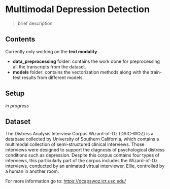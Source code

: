 # Multimodal Depression Detection
> brief description

## Contents
Currently only working on the <b>text modality</b>.
- <b>data_preprocessing</b> folder: contains the work done for preprocessing all the transcripts from the dataset.
- <b>models</b> folder: contains the vectorization methods along with the train-test results from different models.

## Setup
_in_ _progress_

## Dataset
The Distress Analysis Interview Corpus Wizard-of-Oz (DAIC-WOZ) is a database collected by University of Southern California, which contains a multimodal collection of semi-structured clinical interviews. Those interviews were designed to support the diagnosis of psychological distress conditions such as depression. Despite this corpus contains four types of interviews, this particularly part of the corpus includes the Wizard-of-Oz interviews, conducted by an animated virtual interviewer, Ellie, controlled by a human in another room.

For more information go to: https://dcapswoz.ict.usc.edu/
